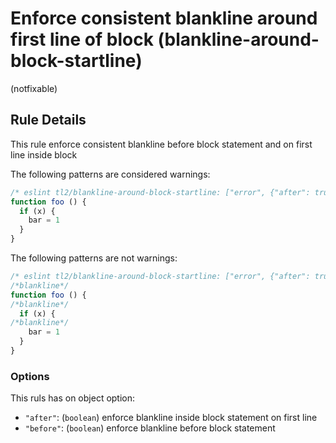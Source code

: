 # Enforce consistent blankline around first line of block (blankline-around-block-startline)
(notfixable)


## Rule Details

This rule enforce consistent blankline before block statement and on first line inside block

The following patterns are considered warnings:

```js
/* eslint tl2/blankline-around-block-startline: ["error", {"after": true, "before": true}]*/
function foo () {
  if (x) {
    bar = 1
  }
}
```

The following patterns are not warnings:

```js
/* eslint tl2/blankline-around-block-startline: ["error", {"after": true, "before": true}]*/
/*blankline*/
function foo () {
/*blankline*/
  if (x) {
/*blankline*/
    bar = 1
  }
}
```

### Options

This ruls has on object option:
* `"after"`: (`boolean`) enforce blankline inside block statement on first line
* `"before"`: (`boolean`) enforce blankline before block statement
